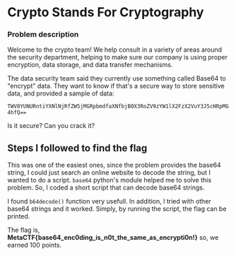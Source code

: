 
#  Crypto Stands For Cryptography
### Problem description
Welcome to the crypto team! We help consult in a variety of areas around the security department, helping to make sure our company is using proper encryption, data storage, and data transfer mechanisms.

The data security team said they currently use something called Base64 to "encrypt" data. They want to know if that's a secure way to store sensitive data, and provided a sample of data:

`TWV0YUNURntiYXNlNjRfZW5jMGRpbmdfaXNfbjB0X3RoZV9zYW1lX2FzX2VuY3J5cHRpMG4hfQ==`

Is it secure? Can you crack it?

## Steps I followed to find the flag

This was one of the easiest ones, since the problem provides the base64 string, I could just search an online website to decode the string, but I wanted to do a script. `base64` python's  module helped me to solve this problem. So, I coded a short script that can decode base64 strings. 

I found `b64decode()` function very usefull. In addition, I tried with other base64 strings and it worked. Simply, by running the script, the flag can be printed.


The flag is, **MetaCTF{base64_enc0ding_is_n0t_the_same_as_encrypti0n!}** so, we earned 100 points.
